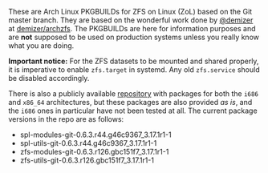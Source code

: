 These are Arch Linux PKGBUILDs for ZFS on Linux (ZoL) based on the Git master branch. They are based on the wonderful work done by [@demizer](https://github.com/demizer) at [demizer/archzfs](https://github.com/demizer/archzfs). The PKGBUILDs are here for information purposes and are **not** supposed to be used on production systems unless you really know what you are doing.

**Important notice:** For the ZFS datasets to be mounted and shared properly, it is imperative to enable `zfs.target` in systemd. Any old `zfs.service` should be disabled accordingly.

There is also a publicly available [repository](http://kerberia.net/archlinux/repo/archzfs-git) with packages for both the `i686` and `x86_64` architectures, but these packages are also provided *as is*, and the `i686` ones in particular have not been tested at all. The current package versions in the repo are as follows:

* spl-modules-git-0.6.3.r44.g46c9367_3.17.1r1-1
* spl-utils-git-0.6.3.r44.g46c9367_3.17.1r1-1
* zfs-modules-git-0.6.3.r126.gbc151f7_3.17.1r1-1
* zfs-utils-git-0.6.3.r126.gbc151f7_3.17.1r1-1
